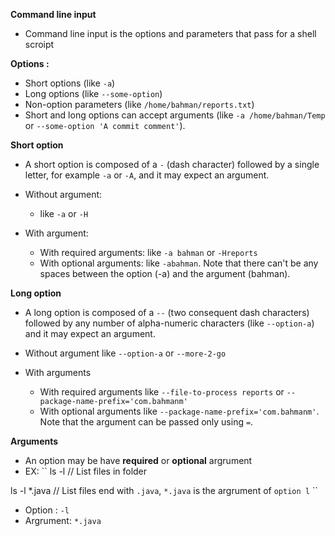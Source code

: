 **Command line input**
  - Command line input is the options and parameters that pass for a shell scroipt

**Options :**
  - Short options (like `-a`)
  - Long options (like `--some-option`)
  - Non-option parameters (like `/home/bahman/reports.txt`)
  - Short and long options can accept arguments (like `-a /home/bahman/Temp` or `--some-option 'A commit comment'`).
  
  
**Short option**
- A short option is composed of a `-` (dash character) followed by a single letter, for example `-a` or `-A`, and it may expect an argument.

- Without argument:
  - like `-a` or `-H`
- With argument:
  - With required arguments: like `-a bahman` or `-Hreports`
  - With optional arguments: like `-abahman`. Note that there can't be any spaces between the option (-a) and the argument (bahman).
  
**Long option**
- A long option is composed of a `--` (two consequent dash characters) 
  followed by any number of alpha-numeric characters (like `--option-a`) and it may expect an argument.

- Without argument like `--option-a` or `--more-2-go`
- With arguments
  - With required arguments like `--file-to-process reports` or `--package-name-prefix='com.bahmanm'`
  - With optional arguments like `--package-name-prefix='com.bahmanm'`. Note that the argument can be passed only using `=`.
  
**Arguments**
- An option may be have **required** or **optional** argrument
- EX:
``
ls -l          // List files in folder

ls -l *.java   // List files end with `.java`, `*.java` is the argrument of `option l`
``

- Option   : `-l`
- Argrument: `*.java` 
